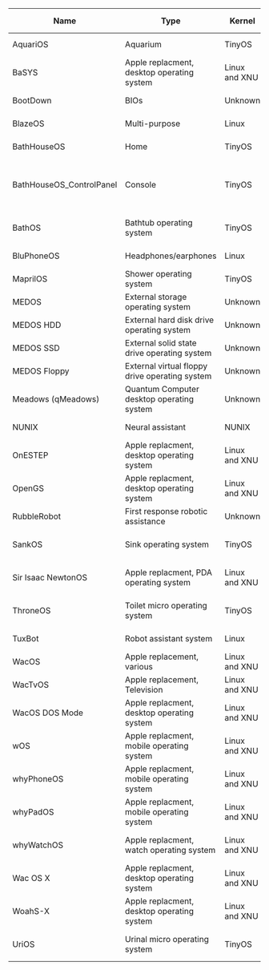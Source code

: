 | Name | Type | Kernel | Primary language | Platform | OS Family | Desktop Environment | Based on |
|---|---|---|---|---|---|---|---|
| AquariOS | Aquarium | TinyOS | nesC | To be determined | TinyOS > AquariOS | To be determined | Original work |
| BaSYS | Apple replacment, desktop operating system | Linux and XNU | C | To be determined | WacOS > BaSYS 1-6 | Skeuowie | Apple System 1-6 (classic MacOS) |
| BootDown | BIOs | Unknown | x86 assembly | Any | BootDown | To be determined | Original work |
| BlazeOS | Multi-purpose | Linux | C | To be determined | Linux > BlazeOS | To be determined | FireOS |
| BathHouseOS | Home | TinyOS | nesC | To be determined | TinyOS > BathHouseOS | To be determined | Original work |
| BathHouseOS_ControlPanel | Console | TinyOS | nesC | To be determined | TinyOS > BathHouseOS > BathHouseOS Core | To be determined | Original work |
| BathOS | Bathtub operating system | TinyOS | nesC | To be determined | TinyOS > BathHouseOS > BathOS | To be determined | Original work |
| BluPhoneOS | Headphones/earphones | Linux | C++ | To be determined | Linux > BluPhoneOS | To be determined | Original work |
| MaprilOS | Shower operating system | TinyOS | nesC | To be determined | TinyOS > MaprilOS | To be determined | Original work |
| MEDOS | External storage operating system | Unknown | C | To be determined | To be determined | To be determined | Original work |
| MEDOS HDD | External hard disk drive operating system | Unknown | C | To be determined | To be determined | To be determined | Original work |
| MEDOS SSD | External solid state drive operating system | Unknown | C | To be determined | To be determined | To be determined | Original work |
| MEDOS Floppy | External virtual floppy drive operating system | Unknown | C | To be determined | To be determined | To be determined | Original work |
| Meadows (qMeadows) | Quantum Computer desktop operating system | Unknown | C | To be determined | Linux > Meadows | Skeuowie | Original work |
| NUNIX | Neural assistant | NUNIX | To be determined | To be determined | To be determined | To be determined | UNIX |
| OnESTEP | Apple replacment, desktop operating system | Linux and XNU | C | To be determined | WacOS > OnESTEP | Skeuowie | NeXTSTEP/OpenSTEP |
| OpenGS | Apple replacment, desktop operating system | Linux and XNU | C | To be determined | WacOS > OpenGS | Skeuowie | Apple GS/OS |
| RubbleRobot | First response robotic assistance | Unknown | Verilog | Unknown | To be determined | Unknown | Original work |
| SankOS | Sink operating system | TinyOS | nesC | To be determined | TinyOS > BathHouseOS > SankOS | To be determined | Original work |
| Sir Isaac NewtonOS | Apple replacment, PDA operating system | Linux and XNU | Sir Isaac NewtonScript (C++ based) | To be determined | WacOS > Sir Isaac NewtonOS | Skeuowie | Apple NewtonOS |
| ThroneOS | Toilet micro operating system | TinyOS | nesC | To be determined | TinyOS > BathHouseOS > ThroneOS | To be determined | Original work |
| TuxBot | Robot assistant system | Linux | C | Arduino/other | Linux > TuxBot | To be determined | Original work |
| WacOS | Apple replacement, various | Linux and XNU | C | To be determined | WacOS | Skeuowie | Various Apple operating systems |
| WacTvOS | Apple replacement, Television | Linux and XNU | C | To be determined | WacOS | Skeuowie | TvOS |
| WacOS DOS Mode | Apple replacment, desktop operating system | Linux and XNU | x86 Assembly | To be determined | WacOS > DOS Mode | CLI only | Apple DOS |
| wOS | Apple replacment, mobile operating system | Linux and XNU | C | To be determined | WacOS > wOS Mode | Skeuowie | iOS 4+ |
| whyPhoneOS | Apple replacment, mobile operating system | Linux and XNU | C | To be determined | WacOS > whyPhoneOS Mode | Skeuowie | iPhoneOS 1-3 |
| whyPadOS | Apple replacment, mobile operating system | Linux and XNU | C | To be determined | WacOS > whyPadOS Mode | Skeuowie | iPadOS 13+ |
| whyWatchOS | Apple replacment, watch operating system | Linux and XNU | C | To be determined | WacOS > whyWatchOS Mode | Skeuowie | WatchOS 1+ |
| Wac OS X | Apple replacment, desktop operating system | Linux and XNU | C | To be determined | WacOS > Wac OS X Mode | Skeuowie | Mac OS X 10.0 to Mac OS X 10.7 |
| WoahS-X | Apple replacment, desktop operating system | Linux and XNU | C | To be determined | WacOS > WoahS-X Mode | Skeuowie | OS X 10.8 to OS X 10.11 |
| UriOS | Urinal micro operating system | TinyOS | nesC | To be determined | TinyOS > BathHouseOS > UriOS | To be determined | Original work |
